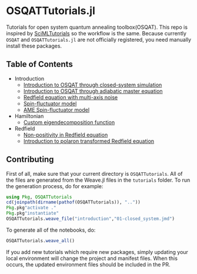 # OSQATTutorials.jl
Tutorials for open system quantum annealing toolbox(OSQAT). This repo is inspired by [SciMLTutorials](https://github.com/SciML/SciMLTutorials.jl) so the workflow is the same. Because currently `OSQAT` and `OSQATTutorials.jl` are not officially registered, you need manually install these packages.

## Table of Contents

- Introduction
  - [Introduction to OSQAT through closed-system simulation](https://htmlpreview.github.io/?https://github.com/USCqserver/OSQATTutorials.jl/blob/master/html/introduction/01-closed_system.html)
  - [Introduction to OSQAT through adiabatic master equation](https://htmlpreview.github.io/?https://github.com/USCqserver/OSQATTutorials.jl/blob/master/html/introduction/02-single_qubit_ame.html)
  - [Redfield equation with multi-axis noise](https://htmlpreview.github.io/?https://github.com/USCqserver/OSQATTutorials.jl/blob/master/html/introduction/03-redfield_multi_axis_noise.html)
  - [Spin-fluctuator model](https://htmlpreview.github.io/?https://github.com/USCqserver/OSQATTutorials.jl/blob/master/html/introduction/04-spin_fluctuators.html)
  - [AME Spin-fluctuator model](https://htmlpreview.github.io/?https://github.com/USCqserver/OSQATTutorials.jl/blob/master/html/introduction/05-ame_spin_fluctuators.html)
- Hamiltonian
  - [Custom eigendecomposition function](https://htmlpreview.github.io/?https://github.com/USCqserver/OSQATTutorials.jl/blob/master/html/hamiltonian/01-custom-eigen.html)
- Redfield
  - [Non-positivity in Redfield equation](https://htmlpreview.github.io/?https://github.com/USCqserver/OSQATTutorials.jl/blob/master/html/redfield/01-non_positivity_redfield.html)
  - [Introduction to polaron transformed Redfield equation](https://htmlpreview.github.io/?https://github.com/USCqserver/OSQATTutorials.jl/blob/master/html/redfield/02-polaron-transformed-redfield.html)

## Contributing

First of all, make sure that your current directory is `OSQATTutorials`. All
of the files are generated from the Weave.jl files in the `tutorials` folder.
To run the generation process, do for example:

```julia
using Pkg, OSQATTutorials
cd(joinpath(dirname(pathof(OSQATTutorials)), ".."))
Pkg.pkg"activate ."
Pkg.pkg"instantiate"
OSQATTutorials.weave_file("introduction","01-closed_system.jmd")
```

To generate all of the notebooks, do:

```julia
OSQATTutorials.weave_all()
```

If you add new tutorials which require new packages, simply updating your local
environment will change the project and manifest files. When this occurs, the
updated environment files should be included in the PR.